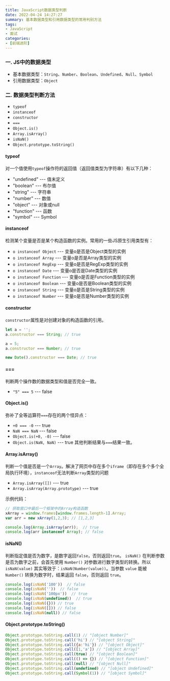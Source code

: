 ```yaml
---
title: JavaScript数据类型判断
date: 2022-04-24 14:27:27
summary: 基本数据类型和引用数据类型的常用判别方法
tags:
- JavaScript
- 面试
categories:
- [前端进阶]
---
```


### 一. JS中的数据类型
- 基本数据类型：`String`、`Number`、`Boolean`、`Undefined`、`Null`、`Symbol`
- 引用数据类型：`Object`

### 二. 数据类型判断方法
- `typeof`
- `instanceof`
- `constructor`
- `===`
- `Object.is()`
- `Array.isArray()`
- `isNaN()`
- `Object.prototype.toString()`

#### typeof
对一个值使用`typeof`操作符的返回值（返回值类型为字符串）有以下几种：
- "undefined" --- 值未定义
- "boolean"   --- 布尔值
- "string"    --- 字符串
- "number"    --- 数值
- "object"    --- 对象或null
- "function"  --- 函数
- "symbol"    --- Symbol

#### instanceof
检测某个变量是否是某个构造函数的实例。常用的一些JS原生引用类型有：
- `o instanceof Object` --- 变量o是否是Object类型的实例
- `o instanceof Array`  --- 变量o是否是Array类型的实例
- `o instanceof RegExp` --- 变量o是否是RegExp类型的实例
- `o instanceof Date`   --- 变量o是否是Date类型的实例
- `o instanceof Function` --- 变量o是否是Function类型的实例
- `o instanceof Boolean` --- 变量o是否是Boolean类型的实例
- `o instanceof String` --- 变量o是否是String类型的实例
- `o instanceof Number` --- 变量o是否是Number类型的实例

#### constructor
`constructor`属性是对创建对象的构造函数的引用。
```js
let a = '';
a.constructor === String; // true

a = 5;
a.constructor === Number; // true

new Date().constructor === Date; // true
```

#### ===
判断两个操作数的数据类型和值是否完全一致。
- `"5" === 5` --- false

#### Object.is()
弥补了全等运算符`===`存在的两个怪异点：
- `+0 === -0` --- true
- `NaN === NaN` --- false
- `Object.is(+0, -0)` ---  false
- `Object.is(NaN, NaN)` --- true
其他判断结果与`===`结果一致。

#### Array.isArray()
判断一个值是否是一个`Array`。解决了网页中存在多个`iframe`（即存在多个多个全局执行环境），`instanceof`无法判断`Array`类型的问题
- `Array.isArray([])` ---  true
- `Array.isArray(Array.prototype)` --- true

示例代码：
```js
// 获取窗口中最后一个框架中的Array构造函数
xArray = window.frames[window.frames.length-1].Array;
var arr = new xArray(1,2,3); // [1,2,3]

console.log(Array.isArray(arr));  // true
console.log(arr instanceof Array); // false
```

#### isNaN()
判断指定值是否为数字，是数字返回`false`，否则返回`true`。 `isNaN()` 在判断参数是否为数字之前，会首先使用 `Number()` 对参数进行数字类型的转换。所以 `isNaN(value)` 其实等效于：`isNaN(Number(value))`。当参数 `value` 能被 `Number()` 转换为数字时，结果返回 `false`，否则返回 `true`。
```js
console.log(isNaN('100'))  // false
console.log(isNaN(''))  // false
console.log(isNaN('100px'))  // true
console.log(isNaN(undefined))  // true
console.log(isNaN({})) // true
console.log(isNaN([])) // false
console.log(isNaN(null)) // false
```

#### Object.prototype.toString()
```js
Object.prototype.toString.call(1) // "[object Number]"
Object.prototype.toString.call('hi') // "[object String]"
Object.prototype.toString.call({a:'hi'}) // "[object Object]"
Object.prototype.toString.call([1,'a']) // "[object Array]"
Object.prototype.toString.call(true) // "[object Boolean]"
Object.prototype.toString.call(() => {}) // "[object Function]"
Object.prototype.toString.call(null) // "[object Null]"
Object.prototype.toString.call(undefined) // "[object Undefined]"
Object.prototype.toString.call(Symbol(1)) // "[object Symbol]"
```